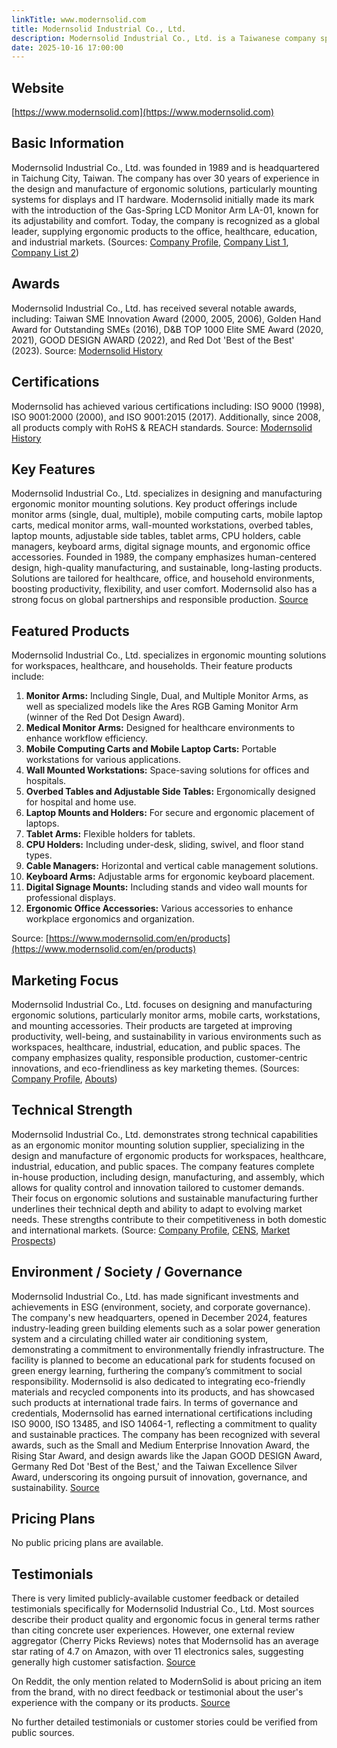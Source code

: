 ```yaml
---
linkTitle: www.modernsolid.com
title: Modernsolid Industrial Co., Ltd.
description: Modernsolid Industrial Co., Ltd. is a Taiwanese company specializing in ergonomic mounting solutions for LCD monitors, notebooks, large flat panel displays, TVs, and projectors. With a foundation since 1989, the company focuses on designing and manufacturing products for office, healthcare, education, and industrial sectors, emphasizing innovation and quality.
date: 2025-10-16 17:00:00
---
```


## Website
[https://www.modernsolid.com](https://www.modernsolid.com)

## Basic Information
Modernsolid Industrial Co., Ltd. was founded in 1989 and is headquartered in Taichung City, Taiwan. The company has over 30 years of experience in the design and manufacture of ergonomic solutions, particularly mounting systems for displays and IT hardware. Modernsolid initially made its mark with the introduction of the Gas-Spring LCD Monitor Arm LA-01, known for its adjustability and comfort. Today, the company is recognized as a global leader, supplying ergonomic products to the office, healthcare, education, and industrial markets.
(Sources: [Company Profile](https://www.modernsolid.com/en/about/company-profile), [Company List 1](https://www.company-list.org/modernsolid_industrial_co_ltd.html), [Company List 2](https://www.company-listing.org/modernsolid_industrial_co_ltd.html))

## Awards
Modernsolid Industrial Co., Ltd. has received several notable awards, including: Taiwan SME Innovation Award (2000, 2005, 2006), Golden Hand Award for Outstanding SMEs (2016), D&B TOP 1000 Elite SME Award (2020, 2021), GOOD DESIGN AWARD (2022), and Red Dot 'Best of the Best' (2023).
Source: [Modernsolid History](https://smp.modernsolid.com/en/abouts/history/)

## Certifications
Modernsolid has achieved various certifications including: ISO 9000 (1998), ISO 9001:2000 (2000), and ISO 9001:2015 (2017). Additionally, since 2008, all products comply with RoHS & REACH standards.
Source: [Modernsolid History](https://smp.modernsolid.com/en/abouts/history/)

## Key Features
Modernsolid Industrial Co., Ltd. specializes in designing and manufacturing ergonomic monitor mounting solutions. Key product offerings include monitor arms (single, dual, multiple), mobile computing carts, mobile laptop carts, medical monitor arms, wall-mounted workstations, overbed tables, laptop mounts, adjustable side tables, tablet arms, CPU holders, cable managers, keyboard arms, digital signage mounts, and ergonomic office accessories. Founded in 1989, the company emphasizes human-centered design, high-quality manufacturing, and sustainable, long-lasting products. Solutions are tailored for healthcare, office, and household environments, boosting productivity, flexibility, and user comfort. Modernsolid also has a strong focus on global partnerships and responsible production.
[Source](https://www.modernsolid.com/en/about/company-profile)

## Featured Products
Modernsolid Industrial Co., Ltd. specializes in ergonomic mounting solutions for workspaces, healthcare, and households. Their feature products include:

1. **Monitor Arms:** Including Single, Dual, and Multiple Monitor Arms, as well as specialized models like the Ares RGB Gaming Monitor Arm (winner of the Red Dot Design Award).
2. **Medical Monitor Arms:** Designed for healthcare environments to enhance workflow efficiency.
3. **Mobile Computing Carts and Mobile Laptop Carts:** Portable workstations for various applications.
4. **Wall Mounted Workstations:** Space-saving solutions for offices and hospitals.
5. **Overbed Tables and Adjustable Side Tables:** Ergonomically designed for hospital and home use.
6. **Laptop Mounts and Holders:** For secure and ergonomic placement of laptops.
7. **Tablet Arms:** Flexible holders for tablets.
8. **CPU Holders:** Including under-desk, sliding, swivel, and floor stand types.
9. **Cable Managers:** Horizontal and vertical cable management solutions.
10. **Keyboard Arms:** Adjustable arms for ergonomic keyboard placement.
11. **Digital Signage Mounts:** Including stands and video wall mounts for professional displays.
12. **Ergonomic Office Accessories:** Various accessories to enhance workplace ergonomics and organization.

Source: [https://www.modernsolid.com/en/products](https://www.modernsolid.com/en/products)

## Marketing Focus
Modernsolid Industrial Co., Ltd. focuses on designing and manufacturing ergonomic solutions, particularly monitor arms, mobile carts, workstations, and mounting accessories. Their products are targeted at improving productivity, well-being, and sustainability in various environments such as workspaces, healthcare, industrial, education, and public spaces. The company emphasizes quality, responsible production, customer-centric innovations, and eco-friendliness as key marketing themes.
(Sources: [Company Profile](https://www.modernsolid.com/en/about/company-profile), [Abouts](https://smp.modernsolid.com/en/abouts/))

## Technical Strength
Modernsolid Industrial Co., Ltd. demonstrates strong technical capabilities as an ergonomic monitor mounting solution supplier, specializing in the design and manufacture of ergonomic products for workspaces, healthcare, industrial, education, and public spaces. The company features complete in-house production, including design, manufacturing, and assembly, which allows for quality control and innovation tailored to customer demands. Their focus on ergonomic solutions and sustainable manufacturing further underlines their technical depth and ability to adapt to evolving market needs. These strengths contribute to their competitiveness in both domestic and international markets.
(Source: [Company Profile](https://www.modernsolid.com/en/about/company-profile), [CENS](https://www.cens.com/cens/html/en/supplier/supplier_home_3619.html), [Market Prospects](https://www.market-prospects.com/articles/modernsolid))

## Environment / Society / Governance
Modernsolid Industrial Co., Ltd. has made significant investments and achievements in ESG (environment, society, and corporate governance). The company's new headquarters, opened in December 2024, features industry-leading green building elements such as a solar power generation system and a circulating chilled water air conditioning system, demonstrating a commitment to environmentally friendly infrastructure. The facility is planned to become an educational park for students focused on green energy learning, furthering the company’s commitment to social responsibility. Modernsolid is also dedicated to integrating eco-friendly materials and recycled components into its products, and has showcased such products at international trade fairs. In terms of governance and credentials, Modernsolid has earned international certifications including ISO 9000, ISO 13485, and ISO 14064-1, reflecting a commitment to quality and sustainable practices. The company has been recognized with several awards, such as the Small and Medium Enterprise Innovation Award, the Rising Star Award, and design awards like the Japan GOOD DESIGN Award, Germany Red Dot 'Best of the Best,' and the Taiwan Excellence Silver Award, underscoring its ongoing pursuit of innovation, governance, and sustainability.
[Source](https://www.modernsolid.com/en/new/grand-opening-of-modernsolid-operations-headquarters)

## Pricing Plans
No public pricing plans are available.

## Testimonials
There is very limited publicly-available customer feedback or detailed testimonials specifically for Modernsolid Industrial Co., Ltd. Most sources describe their product quality and ergonomic focus in general terms rather than citing concrete user experiences. However, one external review aggregator (Cherry Picks Reviews) notes that Modernsolid has an average star rating of 4.7 on Amazon, with over 11 electronics sales, suggesting generally high customer satisfaction.
[Source](https://www.cherrypicksreviews.com/sellers/amazon/modernsolid)

On Reddit, the only mention related to ModernSolid is about pricing an item from the brand, with no direct feedback or testimonial about the user's experience with the company or its products.
[Source](https://www.reddit.com/r/Flipping/comments/1b65tps/can_anyone_help_me_value_this_item_and_suggest/)

No further detailed testimonials or customer stories could be verified from public sources.